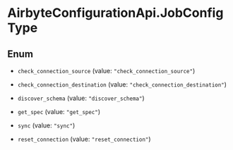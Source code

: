 # AirbyteConfigurationApi.JobConfigType

## Enum


* `check_connection_source` (value: `"check_connection_source"`)

* `check_connection_destination` (value: `"check_connection_destination"`)

* `discover_schema` (value: `"discover_schema"`)

* `get_spec` (value: `"get_spec"`)

* `sync` (value: `"sync"`)

* `reset_connection` (value: `"reset_connection"`)


